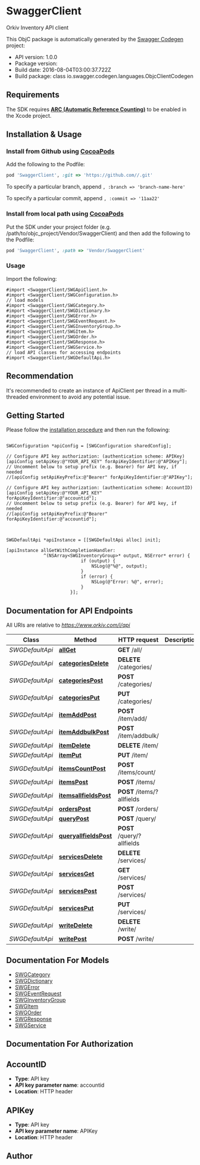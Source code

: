 # SwaggerClient

Orkiv Inventory API client 

This ObjC package is automatically generated by the [Swagger Codegen](https://github.com/swagger-api/swagger-codegen) project:

- API version: 1.0.0
- Package version: 
- Build date: 2016-08-04T03:00:37.722Z
- Build package: class io.swagger.codegen.languages.ObjcClientCodegen

## Requirements

The SDK requires [**ARC (Automatic Reference Counting)**](http://stackoverflow.com/questions/7778356/how-to-enable-disable-automatic-reference-counting) to be enabled in the Xcode project.

## Installation & Usage
### Install from Github using [CocoaPods](https://cocoapods.org/)

Add the following to the Podfile:

```ruby
pod 'SwaggerClient', :git => 'https://github.com//.git'
```

To specify a particular branch, append `, :branch => 'branch-name-here'`

To specify a particular commit, append `, :commit => '11aa22'`

### Install from local path using [CocoaPods](https://cocoapods.org/)

Put the SDK under your project folder (e.g. /path/to/objc_project/Vendor/SwaggerClient) and then add the following to the Podfile:

```ruby
pod 'SwaggerClient', :path => 'Vendor/SwaggerClient'
```

### Usage

Import the following:

```objc
#import <SwaggerClient/SWGApiClient.h>
#import <SwaggerClient/SWGConfiguration.h>
// load models
#import <SwaggerClient/SWGCategory.h>
#import <SwaggerClient/SWGDictionary.h>
#import <SwaggerClient/SWGError.h>
#import <SwaggerClient/SWGEventRequest.h>
#import <SwaggerClient/SWGInventoryGroup.h>
#import <SwaggerClient/SWGItem.h>
#import <SwaggerClient/SWGOrder.h>
#import <SwaggerClient/SWGResponse.h>
#import <SwaggerClient/SWGService.h>
// load API classes for accessing endpoints
#import <SwaggerClient/SWGDefaultApi.h>

```

## Recommendation

It's recommended to create an instance of ApiClient per thread in a multi-threaded environment to avoid any potential issue.

## Getting Started

Please follow the [installation procedure](#installation--usage) and then run the following:

```objc

SWGConfiguration *apiConfig = [SWGConfiguration sharedConfig];

// Configure API key authorization: (authentication scheme: APIKey)
[apiConfig setApiKey:@"YOUR_API_KEY" forApiKeyIdentifier:@"APIKey"];
// Uncomment below to setup prefix (e.g. Bearer) for API key, if needed
//[apiConfig setApiKeyPrefix:@"Bearer" forApiKeyIdentifier:@"APIKey"];

// Configure API key authorization: (authentication scheme: AccountID)
[apiConfig setApiKey:@"YOUR_API_KEY" forApiKeyIdentifier:@"accountid"];
// Uncomment below to setup prefix (e.g. Bearer) for API key, if needed
//[apiConfig setApiKeyPrefix:@"Bearer" forApiKeyIdentifier:@"accountid"];



SWGDefaultApi *apiInstance = [[SWGDefaultApi alloc] init];

[apiInstance allGetWithCompletionHandler: 
              ^(NSArray<SWGInventoryGroup>* output, NSError* error) {
                            if (output) {
                                NSLog(@"%@", output);
                            }
                            if (error) {
                                NSLog(@"Error: %@", error);
                            }
                        }];

```

## Documentation for API Endpoints

All URIs are relative to *https://www.orkiv.com/i/api*

Class | Method | HTTP request | Description
------------ | ------------- | ------------- | -------------
*SWGDefaultApi* | [**allGet**](docs/SWGDefaultApi.md#allget) | **GET** /all/ | 
*SWGDefaultApi* | [**categoriesDelete**](docs/SWGDefaultApi.md#categoriesdelete) | **DELETE** /categories/ | 
*SWGDefaultApi* | [**categoriesPost**](docs/SWGDefaultApi.md#categoriespost) | **POST** /categories/ | 
*SWGDefaultApi* | [**categoriesPut**](docs/SWGDefaultApi.md#categoriesput) | **PUT** /categories/ | 
*SWGDefaultApi* | [**itemAddPost**](docs/SWGDefaultApi.md#itemaddpost) | **POST** /item/add/ | 
*SWGDefaultApi* | [**itemAddbulkPost**](docs/SWGDefaultApi.md#itemaddbulkpost) | **POST** /item/addbulk/ | 
*SWGDefaultApi* | [**itemDelete**](docs/SWGDefaultApi.md#itemdelete) | **DELETE** /item/ | 
*SWGDefaultApi* | [**itemPut**](docs/SWGDefaultApi.md#itemput) | **PUT** /item/ | 
*SWGDefaultApi* | [**itemsCountPost**](docs/SWGDefaultApi.md#itemscountpost) | **POST** /items/count/ | 
*SWGDefaultApi* | [**itemsPost**](docs/SWGDefaultApi.md#itemspost) | **POST** /items/ | 
*SWGDefaultApi* | [**itemsallfieldsPost**](docs/SWGDefaultApi.md#itemsallfieldspost) | **POST** /items/?allfields | 
*SWGDefaultApi* | [**ordersPost**](docs/SWGDefaultApi.md#orderspost) | **POST** /orders/ | 
*SWGDefaultApi* | [**queryPost**](docs/SWGDefaultApi.md#querypost) | **POST** /query/ | 
*SWGDefaultApi* | [**queryallfieldsPost**](docs/SWGDefaultApi.md#queryallfieldspost) | **POST** /query/?allfields | 
*SWGDefaultApi* | [**servicesDelete**](docs/SWGDefaultApi.md#servicesdelete) | **DELETE** /services/ | 
*SWGDefaultApi* | [**servicesGet**](docs/SWGDefaultApi.md#servicesget) | **GET** /services/ | 
*SWGDefaultApi* | [**servicesPost**](docs/SWGDefaultApi.md#servicespost) | **POST** /services/ | 
*SWGDefaultApi* | [**servicesPut**](docs/SWGDefaultApi.md#servicesput) | **PUT** /services/ | 
*SWGDefaultApi* | [**writeDelete**](docs/SWGDefaultApi.md#writedelete) | **DELETE** /write/ | 
*SWGDefaultApi* | [**writePost**](docs/SWGDefaultApi.md#writepost) | **POST** /write/ | 


## Documentation For Models

 - [SWGCategory](docs/SWGCategory.md)
 - [SWGDictionary](docs/SWGDictionary.md)
 - [SWGError](docs/SWGError.md)
 - [SWGEventRequest](docs/SWGEventRequest.md)
 - [SWGInventoryGroup](docs/SWGInventoryGroup.md)
 - [SWGItem](docs/SWGItem.md)
 - [SWGOrder](docs/SWGOrder.md)
 - [SWGResponse](docs/SWGResponse.md)
 - [SWGService](docs/SWGService.md)


## Documentation For Authorization


## AccountID

- **Type**: API key
- **API key parameter name**: accountid
- **Location**: HTTP header

## APIKey

- **Type**: API key
- **API key parameter name**: APIKey
- **Location**: HTTP header


## Author




